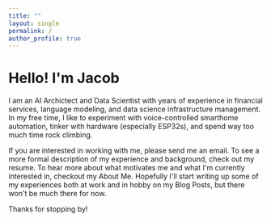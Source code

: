 ```yaml
---
title: ""
layout: single
permalink: /
author_profile: true
---
```


# Hello! I'm Jacob

I am an AI Archictect and Data Scientist with years of experience in financial services, language modeling, and data science infrastructure management. In my free time, I like to experiment with voice-controlled smarthome automation, tinker with hardware (especially ESP32s), and spend way too much time rock climbing.

If you are interested in working with me, please send me an email. To see a more formal description of my experience and background, check out my resume. To hear more about what motivates me and what I'm currently interested in, checkout my About Me. Hopefully I'll start writing up some of my experiences both at work and in hobby on my Blog Posts, but there won't be much there for now.

Thanks for stopping by!